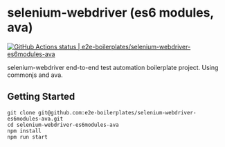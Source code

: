 # selenium-webdriver (es6 modules, ava)

[![GitHub Actions status | e2e-boilerplates/selenium-webdriver-es6modules-ava](https://github.com/e2e-boilerplates/selenium-webdriver-es6modules-ava/workflows/selenium-webdriver-es6modules-ava/badge.svg)](https://github.com/e2e-boilerplates/selenium-webdriver-es6modules-ava/actions?workflow=selenium-webdriver-es6modules-ava)

selenium-webdriver end-to-end test automation boilerplate project. Using commonjs and ava.

## Getting Started

    git clone git@github.com:e2e-boilerplates/selenium-webdriver-es6modules-ava.git
    cd selenium-webdriver-es6modules-ava
    npm install
    npm run start
